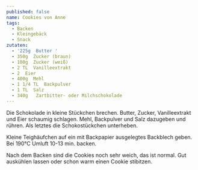 ```yaml
---
published: false
name: Cookies von Anne
tags:
  - Backen
  - Kleingebäck
  - Snack
zutaten:
  - '225g  Butter '
  - 350g  Zucker (braun)
  - 100g  Zucker (weiß)
  - 2 TL  Vanilleextrakt
  - 2  Eier
  - 400g  Mehl
  - 1 1/4 TL  Backpulver
  - 1 TL  Salz
  - 340g   Zartbitter- oder Milchschokolade
---
```

Die Schokolade in kleine Stückchen brechen. Butter, Zucker, Vanilleextrakt und Eier schaumig schlagen. Mehl, Backpulver und Salz dazugeben und rühren. 
Als letztes die Schokostückchen unterheben. 

Kleine Teighäufchen auf ein mit Backpapier ausgelegtes Backblech geben.
Bei 190°C Umluft 10-13 min. backen. 

Nach dem Backen sind die Cookies noch sehr weich, das ist normal.
Gut auskühlen lassen oder schon warm einen Cookie stibitzen.